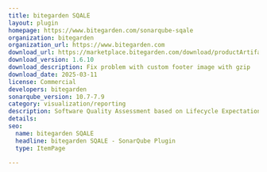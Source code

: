```yaml
---
title: bitegarden SQALE
layout: plugin
homepage: https://www.bitegarden.com/sonarqube-sqale
organization: bitegarden
organization_url: https://www.bitegarden.com
download_url: https://marketplace.bitegarden.com/download/productArtifact?productName=bitegarden-sonarqube-sqale&productVersion=1.6.10&productFileExt=jar&customerEmail=sonarplugins@gmail.com&customerName=sonarqube&customerSurnames=marketplace&customerCompany=bitegarden
download_version: 1.6.10
download_description: Fix problem with custom footer image with gzip
download_date: 2025-03-11
license: Commercial
developers: bitegarden
sonarqube_version: 10.7-7.9
category: visualization/reporting
description: Software Quality Assessment based on Lifecycle Expectations is back to SonarQube! Track your technical debt with SQALE method
details: 
seo:
  name: bitegarden SQALE
  headline: bitegarden SQALE - SonarQube Plugin
  type: ItemPage

---
```

